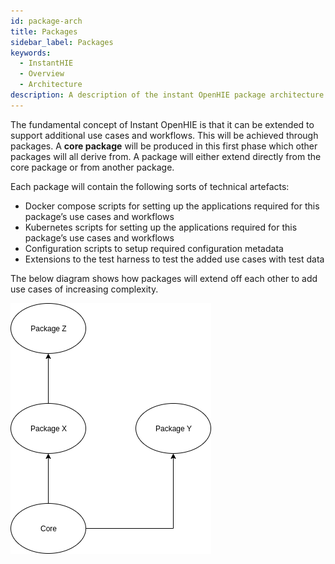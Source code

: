 ```yaml
---
id: package-arch
title: Packages
sidebar_label: Packages
keywords:
  - InstantHIE
  - Overview
  - Architecture
description: A description of the instant OpenHIE package architecture
---
```


The fundamental concept of Instant OpenHIE is that it can be extended to support additional use cases and workflows. This will be achieved through packages. A **core package** will be produced in this first phase which other packages will all derive from. A package will either extend directly from the core package or from another package.

Each package will contain the following sorts of technical artefacts:
* Docker compose scripts for setting up the applications required for this package’s use cases and workflows
* Kubernetes scripts for setting up the applications required for this package’s use cases and workflows
* Configuration scripts to setup required configuration metadata
* Extensions to the test harness to test the added use cases with test data

The below diagram shows how packages will extend off each other to add use cases of increasing complexity.

![](package-arch.png)
